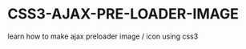 CSS3-AJAX-PRE-LOADER-IMAGE
==========================

learn how to make ajax preloader image / icon using css3
